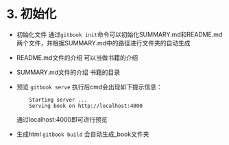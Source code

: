 # 3. 初始化

- 初始化文件
    通过```gitbook init```命令可以初始化SUMMARY.md和README.md两个文件，并根据SUMMARY.md中的路径进行文件夹的自动生成

- README.md文件的介绍
    可以当做书籍的介绍

- SUMMARY.md文件的介绍
    书籍的目录

- 预览
    ```gitbook serve```
    执行后cmd会出现如下提示信息：
    ```
        Starting server ...
        Serving book on http://localhost:4000
    ```
    通过localhost:4000即可进行预览

- 生成html
    ```gitbook build```
    会自动生成_book文件夹